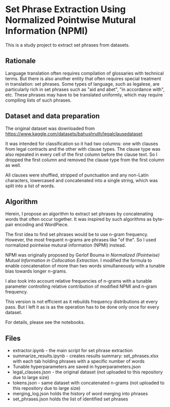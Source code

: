 # Set Phrase Extraction Using Normalized Pointwise Mutural Information (NPMI)
This is a study project to extract set phrases from datasets.
## Rationale
Language translation often requires compilation of glossaries with technical terms. But there is also another entity that often requires special treatment in translation: set phrases. Some types of language, such as legalese, are particularly rich in set phrases such as "aid and abet", "in accordance with", etc. These phrases may have to be translated uniformly, which may require compiling lists of such phrases.

## Dataset and data preparation
The original dataset was downloaded from https://www.kaggle.com/datasets/bahushruth/legalclausedataset

It was intended for classification so it had two columns: one with clauses from legal contracts and the other with clause types. The clause type was also repeated in every cell of the first column before the clause text. So I dropped the first column and removed the clause type from the first column as well.

All clauses were shuffled, stripped of punctuation and any non-Latin characters, lowercased and concatenated into a single string, which was split into a list of words. 

## Algorithm
Herein, I propose an algorithm to extract set phrases by concatenating words that often occur together. It was inspired by such algorithms as byte-pair encoding and WordPiece.

The first idea to find set phrases would be to use n-gram frequency. However, the most frequent n-grams are phrases like "of the". So I used normalized pointwise mutural information (NPMI) instead. 

NPMI was originally proposed by Gerlof Bouma in _Normalized (Pointwise) Mutual Information in Collocation Extraction_. I modified the formula to enable concatenation of more than two words simultaneously with a tunable bias towards longer n-grams.

I also took into account relative frequencies of n-grams with a tunable parameter controlling relative contribution of modified NPMI and n-gram frequency.

This version is not efficient as it rebuilds frequency distributions at every pass. But I left it as is as the operation has to be done only once for every dataset.

For details, please see the notebooks.

## Files
- extractor.ipynb - the main script for set phrase extraction
- summarize_results.ipynb - creates results summary: set_phrases.xlsx with each tab holding phrases with a specific number of words 
- Tunable hyperparameters are saved in hyperparameters.json
- legal_clauses.json - the original dataset (not uploaded to this repository due to large size)
- tokens.json - same dataset with concatenated n-grams (not uploaded to this repository due to large size)
- merging_log.json holds the history of word merging into phrases
- set_phrases.json holds the list of identified set phrases